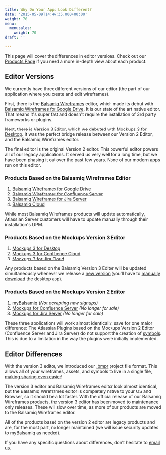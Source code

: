 ```yaml
---
title: Why Do Your Apps Look Different?
date: '2015-05-09T14:46:35.000+00:00'
weight: 70
menu:
  menusales:
    weight: 70
draft: ''

---
```


This page will cover the differences in editor versions. Check out our [Products Page](https://balsamiq.com/products/) if you need a more in-depth view about each product.

## Editor Versions

We currently have three different versions of our editor (the part of our application where you create and edit wireframes).

First, there is the [Balsamiq Wireframes](https://docs.balsamiq.com/cloud/intro/) editor, which made its debut with [Balsamiq Wireframes for Google Drive](https://chrome.google.com/webstore/detail/balsamiq-wireframes-free/imbfadckkgblfbkinjejdeobpfbcopgb). It is our state of the art native editor. That means it's super fast and doesn't require the installation of 3rd party frameworks or plugins.

Next, there is [Version 3 Editor](https://docs.balsamiq.com/desktop/intro/), which we debuted with [Mockups 3 for Desktop](https://docs.balsamiq.com/desktop/). It was the perfect bridge release between our Version 2 Editor, and the Balsamiq Wireframes editor.

The final editor is the original Version 2 editor. This powerful editor powers all of our legacy applications. It served us very well for a long time, but we have been phasing it out over the past few years. None of our modern apps run on this editor.

### Products Based on the Balsamiq Wireframes Editor

1. [Balsamiq Wireframes for Google Drive](https://docs.balsamiq.com/google-drive/wireframes)
2. [Balsamiq Wireframes for Confluence Server](https://docs.balsamiq.com/confluence/server/wireframes)
3. [Balsamiq Wireframes for Jira Server](https://docs.balsamiq.com/jira/server/wireframes)
4. [Balsamiq Cloud](https://docs.balsamiq.com/cloud/)

While most Balsamiq Wireframes products will update automatically, Atlassian Server customers will have to update manually through their installation's UPM.

### Products Based on the Mockups Version 3 Editor

1. [Mockups 3 for Desktop](https://docs.balsamiq.com/desktop/)
2. [Mockups 3 for Confluence Cloud](https://docs.balsamiq.com/confluence/cloud/mockups3/)
3. [Mockups 3 for Jira Cloud](https://docs.balsamiq.com/jira/cloud/mockups3/)

Any products based on the Balsamiq Version 3 Editor will be updated simultaneously whenever we release a [new version](https://blog.balsamiq.com/category/release-notes/) (you'll have to [manually download](https://balsamiq.com/download) the desktop app).

### Products Based on the Mockups Version 2 Editor

1. [myBalsamiq](https://docs.balsamiq.com/mybalsamiq/) *(Not accepting new signups)*
2. [Mockups for Confluence Server](https://docs.balsamiq.com/confluence/server/mockups2/) *(No longer for sale)*
3. [Mockups for Jira Server](https://docs.balsamiq.com/jira/server/mockups2/) *(No longer for sale)*

These three applications will work almost identically, save for one major difference: The Atlassian Plugins based on the Mockups Version 2 Editor (Confluence Server and Jira Server) do not support the creation of [symbols](https://docs.balsamiq.com/mybalsamiq/symbols/). This is due to a limitation in the way the plugins were initially implemented.

## Editor Differences

With the version 3 editor, we introduced our [.bmpr](/resources/bmpr-format/) project file format. This allows all of your wireframes, assets, and symbols to live in a single file, [making sharing even easier](/desktop/sharing/)!

The version 3 editor and Balsamiq Wireframes editor look almost identical, but the Balsamiq Wireframes editor is completely native to your OS and Browser, so it should be a lot faster. With the official release of our Balsamiq Wireframes products, the version 3 editor has been moved to maintenance only releases. These will slow over time, as more of our products are moved to the Balsamiq Wireframes editor.

All of the products based on the version 2 editor are legacy products and are, for the most part, no longer maintained (we will issue security updates to myBalsamiq as needed).

If you have any specific questions about differences, don’t hesitate to [email us](mailto:support@balsamiq.com).
